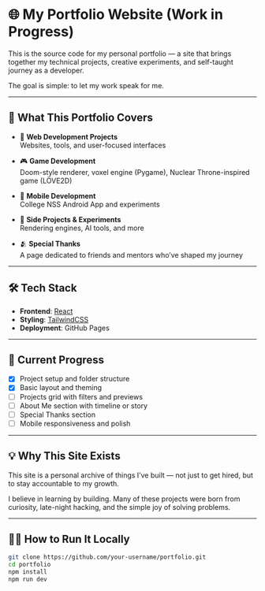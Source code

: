 # 🌐 My Portfolio Website (Work in Progress)

This is the source code for my personal portfolio — a site that brings together my technical projects, creative experiments, and self-taught journey as a developer.

The goal is simple: to let my work speak for me.

---

## 🎯 What This Portfolio Covers

- 🧱 **Web Development Projects**  
  Websites, tools, and user-focused interfaces

- 🎮 **Game Development**  
  Doom-style renderer, voxel engine (Pygame), Nuclear Throne-inspired game (LÖVE2D)

- 📱 **Mobile Development**  
  College NSS Android App and experiments

- 🔬 **Side Projects & Experiments**  
  Rendering engines, AI tools, and more

- 🫂 **Special Thanks**  
  A page dedicated to friends and mentors who’ve shaped my journey

---

## 🛠️ Tech Stack

- **Frontend**: [React](https://react.dev)
- **Styling**: [TailwindCSS](https://tailwindcss.com)
- **Deployment**: GitHub Pages

---

## 🚧 Current Progress

- [x] Project setup and folder structure
- [x] Basic layout and theming
- [ ] Projects grid with filters and previews
- [ ] About Me section with timeline or story
- [ ] Special Thanks section
- [ ] Mobile responsiveness and polish

---

## 💡 Why This Site Exists

This site is a personal archive of things I’ve built — not just to get hired, but to stay accountable to my growth.

I believe in learning by building. Many of these projects were born from curiosity, late-night hacking, and the simple joy of solving problems.

---

## 🧑‍💻 How to Run It Locally

```bash
git clone https://github.com/your-username/portfolio.git
cd portfolio
npm install
npm run dev
